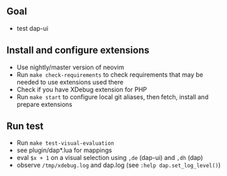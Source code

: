 ## Goal
- test dap-ui

## Install and configure extensions
- Use nightly/master version of neovim
- Run `make check-requirements` to check requirements that may be needed to use extensions used there
- Check if you have XDebug extension for PHP
- Run `make start` to configure local git aliases, then fetch, install and prepare extensions

## Run test
- Run `make test-visual-evaluation`
- see plugin/dap*.lua for mappings
- eval `$x + 1` on a visual selection using `,de` (dap-ui) and `,dh` (dap)
- observe `/tmp/xdebug.log` and dap.log (see `:help dap.set_log_level()`)
